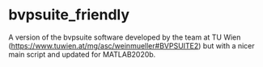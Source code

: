 # bvpsuite_friendly
A version of the bvpsuite software developed by the team at TU Wien (https://www.tuwien.at/mg/asc/weinmueller#BVPSUITE2) but with a nicer main script and updated for MATLAB2020b.

